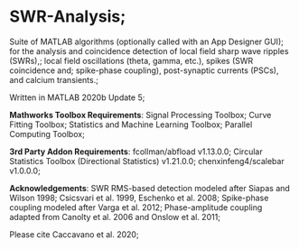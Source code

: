 # SWR-Analysis;
Suite of MATLAB algorithms (optionally called with an App Designer GUI); 
for the analysis and coincidence detection of local field sharp wave ripples (SWRs),; 
local field oscillations (theta, gamma, etc.), spikes (SWR coincidence and; 
spike-phase coupling), post-synaptic currents (PSCs), and calcium transients.;

Written in MATLAB 2020b Update 5;

**Mathworks Toolbox Requirements**:
Signal Processing Toolbox;
Curve Fitting Toolbox;
Statistics and Machine Learning Toolbox;
Parallel Computing Toolbox;

**3rd Party Addon Requirements**:
fcollman/abfload v1.13.0.0;
Circular Statistics Toolbox (Directional Statistics) v1.21.0.0;
chenxinfeng4/scalebar v1.0.0.0;

**Acknowledgements**:
SWR RMS-based detection modeled after Siapas and Wilson 1998; Csicsvari et al. 1999, Eschenko et al. 2008;
Spike-phase coupling modeled after Varga et al. 2012;
Phase-amplitude coupling adapted from Canolty et al. 2006 and Onslow et al. 2011;

Please cite Caccavano et al. 2020;
